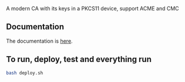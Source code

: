 A modern CA with its keys in a PKCS11 device, support ACME and CMC

## Documentation
The documentation is [here](https://pkcs11-ca.readthedocs.io/).

## To run, deploy, test and everything run
``` bash
bash deploy.sh
```
